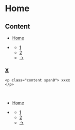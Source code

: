 # Home

## Content
<ul class="breadcrumb">
    <li><a href="/" address="true">Home</a></li>
    <li class="pagination">
        <div class="pagination">
            <ul>
                <li class="active"><a href="#">1</a></li>
                <li><a href="/page/2/" address="true">2</a></li>
                <li class="next"><a href="/page/2/" address="true">→</a></li>
            </ul>
        </div>
    </li>
</ul>
<div class="">
    <h3><a href="/learn-japanese-through-pokemon-episode-2/" rel="bookmark" title="ss" address="true">X</a></h3>

    <p class="content span8"> xxxx
    </p>
</div>

<br clear="both" />
<ul class="breadcrumb">
    <li><a href="/" address="true">Home</a></li>
    <li class="pagination">
        <div class="pagination">
            <ul>
                <li class="active"><a href="#">1</a></li>
                <li><a href="/page/2/" address="true">2</a></li>
                <li class="next"><a href="/page/2/" address="true">→</a></li>
            </ul>
        </div>
    </li>
</ul>
